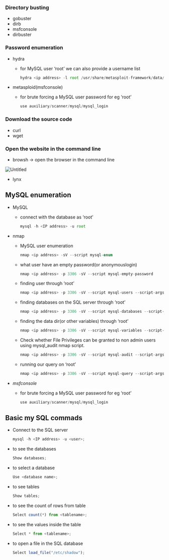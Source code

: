 ### Directory busting

- gobuster
- dirb
- msfconsole
- dirbuster

### Password enumeration

- hydra
    - for MySQL user ‘root’ we can also provide a username list
        
        ```jsx
        hydra <ip address> -l root /usr/share/metasploit-framework/data/wordlists/unix_passwords.txt  mysql
        ```
        
- metasploid(msfconsole)
    - for brute forcing a MySQL user password for eg ‘root’
        
        ```jsx
        use auxiliary/scanner/mysql/mysql_login
        ```
        

### Download the source code

- curl
- wget

### Open the website in the command line

- browsh → open the browser in the command line

![Untitled](https://prod-files-secure.s3.us-west-2.amazonaws.com/f47dde30-36bf-4128-a5a2-df9580b08968/48ebad61-d33a-4908-83d9-1422799200d2/Untitled.png)

- lynx

 

## MySQL enumeration

- MySQL
    - connect with the database as ‘root’
        
        ```jsx
        mysql -h <IP address> -u root
        ```
        
- nmap
    - MySQL user enumeration
        
        ```jsx
        nmap <ip address> -sV --script mysql-enum
        ```
        
    - what user have an empty password(or anonymouslogin)
        
        ```jsx
        nmap <ip address> -p 3306 -sV --script mysql-empty-password
        ```
        
    - finding user through ‘root’
        
        ```jsx
        nmap <ip address> -p 3306 -sV --script mysql-users --script-args="mysqluser='root',mysqlpass=""”
        ```
        
    - finding databases on the SQL server through ‘root’
        
        ```jsx
        nmap <ip address> -p 3306 -sV --script mysql-databases --script-args="mysqluser='root',mysqlpass=""”
        ```
        
    - finding the data dir(or other variables) through ‘root’
        
        ```jsx
        nmap <ip address> -p 3306 -sV --script mysql-variables --script-args="mysqluser='root',mysqlpass=""”
        ```
        
    - Check whether File Privileges can be granted to non admin users using mysql_audit nmap script.
        
        ```jsx
        nmap <ip address> -p 3306 -sV --script mysql-audit --script-args="mysql-audit.username='root', mysql-audit.password='',mysql-audit.filename='/usr/share/nmap/nselib/data/mysql-cis.audit'”
        ```
        
    - running our query on ‘root’
        
        ```jsx
        nmap <ip address> -p 3306 -sV --script mysql-query --script-args="query='Select * from books.authors;',username='root',password=''”
        ```
        
- *msfconsole*
    - for brute forcing a MySQL user password for eg ‘root’
        
        ```jsx
        use auxiliary/scanner/mysql/mysql_login
        ```
        

## Basic my SQL commads

- Connect to the SQL server
    
    ```jsx
    mysql -h <IP address> -u <user>;
    ```
    
- to see the databases
    
    ```jsx
    Show databases;
    ```
    
- to select a database
    
    ```jsx
    Use <database name>;
    ```
    
- to see tables
    
    ```jsx
    Show tables;
    ```
    
- to see the count of rows from table
    
    ```jsx
    Select count(*) from <tablename>;
    ```
    
- to see the values inside the table
    
    ```jsx
    Select * from <tablename>;
    ```
    
- to open a file in the SQL database
    
    ```jsx
    Select load_file("/etc/shadow");
    ```
